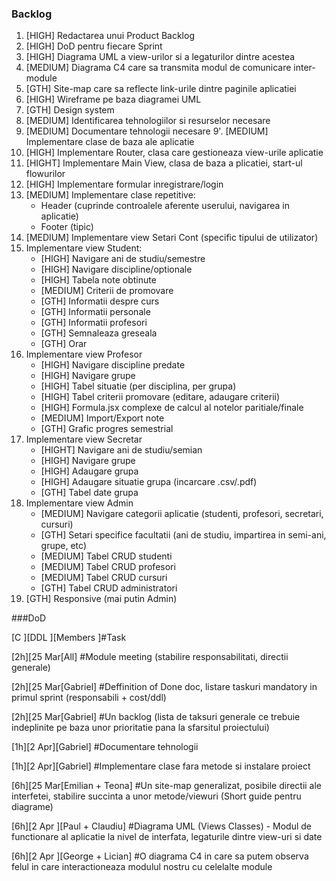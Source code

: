 ### Backlog

1. [HIGH] Redactarea unui Product Backlog
2. [HIGH] DoD pentru fiecare Sprint
3. [HIGH] Diagrama UML a view-urilor si a legaturilor dintre acestea
4. [MEDIUM] Diagrama C4 care sa transmita modul de comunicare inter-module
5. [GTH] Site-map care sa reflecte link-urile dintre paginile aplicatiei
6. [HIGH] Wireframe pe baza diagramei UML
7. [GTH] Design system
8. [MEDIUM] Identificarea tehnologiilor si resurselor necesare
9. [MEDIUM] Documentare tehnologii necesare
9'. [MEDIUM] Implementare clase de baza ale aplicatie
10. [HIGH] Implementare Router, clasa care gestioneaza view-urile aplicatie
11. [HIGHT] Implementare Main View, clasa de baza a plicatiei, start-ul flowurilor
12. [HIGH] Implementare formular inregistrare/login
13. [MEDIUM] Implementare clase repetitive:
	- Header (cuprinde controalele aferente userului, navigarea in aplicatie)
	- Footer (tipic)
14. [MEDIUM] Implementare view Setari Cont (specific tipului de utilizator)
15. Implementare view Student:
	- [HIGH] Navigare ani de studiu/semestre
	- [HIGH] Navigare discipline/optionale
	- [HIGH] Tabela note obtinute
	- [MEDIUM] Criterii de promovare
	- [GTH] Informatii despre curs
	- [GTH] Informatii personale
	- [GTH] Informatii profesori
	- [GTH] Semnaleaza greseala
	- [GTH] Orar
16. Implementare view Profesor
	- [HIGH] Navigare discipline predate
	- [HIGH] Navigare grupe
	- [HIGH] Tabel situatie (per disciplina, per grupa)
	- [HIGH] Tabel criterii promovare (editare, adaugare criterii)
	- [HIGH] Formula.jsx complexe de calcul al notelor paritiale/finale
	- [MEDIUM] Import/Export note
	- [GTH] Grafic progres semestrial
17. Implementare view Secretar
	- [HIGHT] Navigare ani de studiu/semian
	- [HIGH] Navigare grupe
	- [HIGH] Adaugare grupa
	- [HIGH] Adaugare situatie grupa (incarcare .csv/.pdf)
	- [GTH] Tabel date grupa
18. Implementare view Admin
	- [MEDIUM] Navigare categorii aplicatie (studenti, profesori, secretari, cursuri)
	- [GTH] Setari specifice facultatii (ani de studiu, impartirea in semi-ani, grupe, etc)
	- [MEDIUM] Tabel CRUD studenti 
	- [MEDIUM] Tabel CRUD profesori
	- [MEDIUM] Tabel CRUD cursuri
	- [GTH] Tabel CRUD administratori
19. [GTH] Responsive (mai putin Admin)
	
###DoD


[C ][DDL   ][Members          ]#Task

[2h][25 Mar[All]              #Module meeting (stabilire responsabilitati, directii 	generale)

[2h][25 Mar[Gabriel]          #Deffinition of Done doc, listare taskuri mandatory in primul sprint (responsabili + cost/ddl)

[2h][25 Mar[Gabriel]          #Un backlog (lista de taksuri generale ce trebuie indeplinite pe baza unor prioritatie pana la sfarsitul proiectului)

[1h][2 Apr][Gabriel]           #Documentare tehnologii

[1h][2 Apr][Gabriel]           #Implementare clase fara metode si instalare proiect

[6h][25 Mar[Emilian + Teona]  #Un site-map generalizat, posibile directii ale interfetei, stabilire succinta a unor metode/viewuri (Short guide pentru diagrame)

[6h][2 Apr ][Paul + Claudiu]   #Diagrama UML (Views Classes) - Modul de functionare al aplicatie la nivel de interfata, legaturile dintre view-uri si date

[6h][2 Apr ][George + Lician]  #O diagrama C4 in care sa putem observa felul in care interactioneaza modulul nostru cu celelalte module
